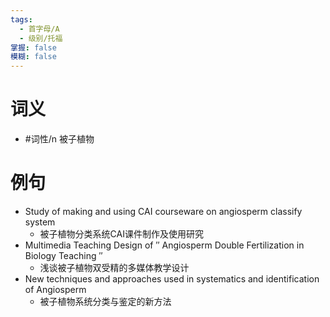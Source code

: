 ```yaml
---
tags:
  - 首字母/A
  - 级别/托福
掌握: false
模糊: false
---
```

# 词义
- #词性/n  被子植物
# 例句
- Study of making and using CAI courseware on angiosperm classify system
	- 被子植物分类系统CAI课件制作及使用研究
- Multimedia Teaching Design of ″ Angiosperm Double Fertilization in Biology Teaching ″
	- 浅谈被子植物双受精的多媒体教学设计
- New techniques and approaches used in systematics and identification of Angiosperm
	- 被子植物系统分类与鉴定的新方法
